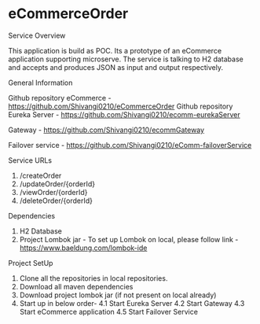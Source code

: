 # eCommerceOrder

Service Overview

This application is build as POC. Its a prototype of an eCommerce application supporting microserve. The service is talking to H2 database and accepts and produces JSON as input and output respectively.

General Information

Github repository eCommerce - https://github.com/Shivangi0210/eCommerceOrder
Github repository Eureka Server - https://github.com/Shivangi0210/ecomm-eurekaServer

Gateway - https://github.com/Shivangi0210/ecommGateway

Failover service - https://github.com/Shivangi0210/eComm-failoverService



Service URLs

1. /createOrder
2. /updateOrder/{orderId}
3. /viewOrder/{orderId}
4. /deleteOrder/{orderId}

Dependencies 
1. H2 Database
2. Project Lombok jar - To set up Lombok on local, please follow link - https://www.baeldung.com/lombok-ide


Project SetUp

1. Clone all the repositories in local repositories.
2. Download all maven dependencies
3. Download project lombok jar (if not present on local already)
4. Start up in below order-
	4.1 Start Eureka Server
	4.2 Start Gateway
	4.3 Start eCommerce application
	4.5 Start Failover Service



